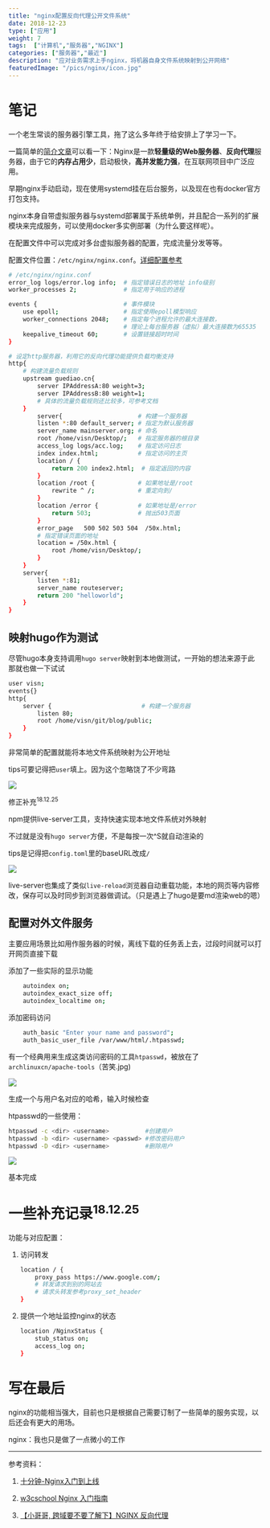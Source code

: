 ```yaml
---
title: "nginx配置反向代理公开文件系统"
date: 2018-12-23
type: ["应用"]
weight: 7
tags:  ["计算机","服务器","NGINX"]
categories: ["服务器","最近"]
description: "应对业务需求上手nginx，将机器自身文件系统映射到公开网络"
featuredImage: "/pics/nginx/icon.jpg"
---
```


# 笔记

一个老生常谈的服务器引擎工具，拖了这么多年终于给安排上了学习一下。

一篇简单的[简介文章](http://blog.51cto.com/zhangfengzhe/2064524)可以看一下：Nginx是一款**轻量级的Web服务器**、**反向代理**服务器，由于它的**内存占用少**，启动极快，**高并发能力强**，在互联网项目中广泛应用。

早期nginx手动启动，现在使用systemd挂在后台服务，以及现在也有docker官方打包支持。

nginx本身自带虚拟服务器与systemd部署属于系统单例，并且配合一系列的扩展模块来完成服务，可以使用docker多实例部署（为什么要这样呢）。

在配置文件中可以完成对多台虚拟服务器的配置，完成流量分发等等。

配置文件位置：``/etc/nginx/nginx.conf``。[详细配置参考](https://www.w3cschool.cn/nginx/nginx-d1aw28wa.html)

```bash
# /etc/nginx/nginx.conf
error_log logs/error.log info;  # 指定错误日志的地址 info级别
worker_processes 2;             # 指定用于响应的进程

events {                        # 事件模块
    use epoll;                  # 指定使用epoll模型响应
    worker_connections 2048;    # 指定每个进程允许的最大连接数，
                                # 理论上每台服务器（虚拟）最大连接数为65535
    keepalive_timeout 60;       # 设置链接超时时间
}

# 设定http服务器，利用它的反向代理功能提供负载均衡支持
http{
    # 构建流量负载规则
    upstream guediao.cn{
        server IPAddressA:80 weight=3;
        server IPAddressB:80 weight=1;
        # 具体的流量负载规则还比较多，可参考文档
    }
        server{                     # 构建一个服务器
        listen *:80 default_server; # 指定为默认服务器
        server_name mainserver.org; # 命名
        root /home/visn/Desktop/;   # 指定服务器的根目录
        access_log logs/acc.log;    # 指定访问日志
        index index.html;           # 指定访问的主页
        location / {
            return 200 index2.html;  # 指定返回的内容
        }
        location /root {            # 如果地址是/root
            rewrite ^ /;            # 重定向到/
        }
        location /error {           # 如果地址是/error
            return 503;             # 抛出503页面
        }
        error_page   500 502 503 504  /50x.html;
        # 指定错误页面的地址
        location = /50x.html {
            root /home/visn/Desktop/;
        }
    }
    server{
        listen *:81;
        server_name routeserver;
        return 200 "helloworld";
    }
}
```
## 映射hugo作为测试

尽管hugo本身支持调用``hugo server``映射到本地做测试，一开始的想法来源于此那就也做一下试试

```bash
user visn;
events{}
http{
    server {                         # 构建一个服务器
        listen 80;   
        root /home/visn/git/blog/public;
    }
}
```

非常简单的配置就能将本地文件系统映射为公开地址

tips可要记得把``user``填上。因为这个忽略饶了不少弯路

![](/pics/nginx/01.png)

修正补充<sup>18.12.25</sup>

npm提供live-server工具，支持快速实现本地文件系统对外映射

不过就是没有``hugo server``方便，不是每按一次^S就自动渲染的

tips是记得把``config.toml``里的baseURL改成``/``

![](/pics/nginx/04.png)

live-server也集成了类似``live-reload``浏览器自动重载功能，本地的网页等内容修改，保存可以及时同步到浏览器做调试。（只是遇上了hugo是要md渲染web的嗯）

## 配置对外文件服务

主要应用场景比如用作服务器的时候，离线下载的任务丢上去，过段时间就可以打开网页直接下载

添加了一些实际的显示功能
```bash
    autoindex on;
    autoindex_exact_size off;
    autoindex_localtime on;
```

添加密码访问
```bash
    auth_basic "Enter your name and password";
    auth_basic_user_file /var/www/html/.htpasswd;
```
有一个经典用来生成这类访问密码的工具``htpasswd``，被放在了``archlinuxcn/apache-tools``（苦笑.jpg)

![](/pics/nginx/02.png)

生成一个与用户名对应的哈希，输入时候检查

htpasswd的一些使用：
```bash
htpasswd -c <dir> <username>          #创建用户
htpasswd -b <dir> <username> <passwd> #修改密码用户
htpasswd -D <dir> <username>          #删除用户
```

![](/pics/nginx/03.png)

基本完成

# 一些补充记录<sup>18.12.25</sup>

功能与对应配置：

1. 访问转发

    ```bash
    location / {
        proxy_pass https://www.google.com/;
        # 转发请求到别的网站去
        # 请求头转发参考proxy_set_header
    }
    ```

2. 提供一个地址监控nginx的状态

    ```bash
    location /NginxStatus {
        stub_status on;
        access_log on;
    }
    ```


# 写在最后
nginx的功能相当强大，目前也只是根据自己需要订制了一些简单的服务实现，以后还会有更大的用场。

nginx：我也只是做了一点微小的工作

---
参考资料：

1. [十分钟-Nginx入门到上线](https://juejin.im/post/58846fceb123db7389d2b70e)

2. [w3cschool Nginx 入门指南](https://www.w3cschool.cn/nginx/)

3. [【小哥哥, 跨域要不要了解下】NGINX 反向代理](https://juejin.im/post/5c0e6d606fb9a049f66bf246)